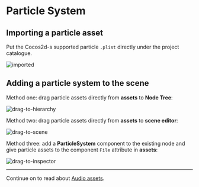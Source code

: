 # Particle System

## Importing a particle asset
Put the Cocos2d-s supported particle `.plist` directly under the project catalogue.

![imported](particle/imported.png)

## Adding a particle system to the scene
Method one: drag particle assets directly from **assets** to **Node Tree**:

![drag-to-hierarchy](particle/drag-to-hierarchy.png)

Method two: drag particle assets directly from **assets** to **scene editor**:

![drag-to-scene](particle/drag-to-scene.png)

Method three: add a **ParticleSystem** component to the existing node and give particle assets to the component `File` attribute in **assets**:

![drag-to-inspector](particle/drag-to-inspector.png)

<hr>

Continue on to read about [Audio assets](audio-asset.md).
